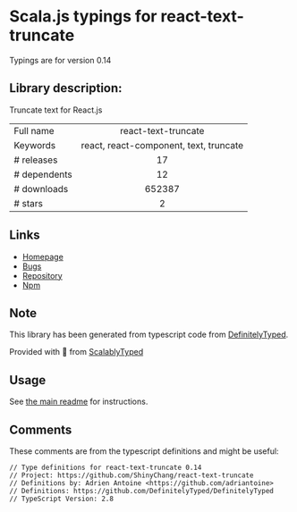 
# Scala.js typings for react-text-truncate

Typings are for version 0.14

## Library description:
Truncate text for React.js

|                    |                 |
| ------------------ | :-------------: |
| Full name          | react-text-truncate |
| Keywords           | react, react-component, text, truncate |
| # releases         | 17 |
| # dependents       | 12 |
| # downloads        | 652387 |
| # stars            | 2 |

## Links
- [Homepage](https://github.com/ShinyChang/react-text-truncate)
- [Bugs](https://github.com/ShinyChang/react-text-truncate/issues)
- [Repository](https://github.com/ShinyChang/react-text-truncate)
- [Npm](https://www.npmjs.com/package/react-text-truncate)
    


## Note
This library has been generated from typescript code from [DefinitelyTyped](https://definitelytyped.org).

Provided with :purple_heart: from [ScalablyTyped](https://github.com/oyvindberg/ScalablyTyped)

## Usage
See [the main readme](../../readme.md) for instructions.

## Comments

These comments are from the typescript definitions and might be useful:
```
// Type definitions for react-text-truncate 0.14
// Project: https://github.com/ShinyChang/react-text-truncate
// Definitions by: Adrien Antoine <https://github.com/adriantoine>
// Definitions: https://github.com/DefinitelyTyped/DefinitelyTyped
// TypeScript Version: 2.8

```


